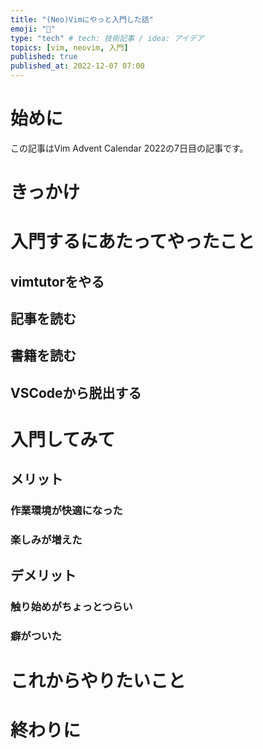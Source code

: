 ```yaml
---
title: "(Neo)Vimにやっと入門した話"
emoji: "📝"
type: "tech" # tech: 技術記事 / idea: アイデア
topics: [vim, neovim, 入門]
published: true
published_at: 2022-12-07 07:00
---
```


# 始めに

この記事はVim Advent Calendar 2022の7日目の記事です。

# きっかけ

# 入門するにあたってやったこと

## vimtutorをやる

## 記事を読む

## 書籍を読む

## VSCodeから脱出する

# 入門してみて

## メリット

### 作業環境が快適になった

### 楽しみが増えた

## デメリット

### 触り始めがちょっとつらい

### 癖がついた

# これからやりたいこと

# 終わりに
